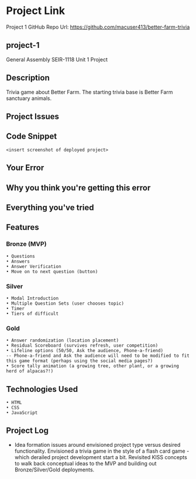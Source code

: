 # Project Link
Project 1 GitHub Repo Url: https://github.com/macuser413/better-farm-trivia

## project-1
General Assembly SEIR-1118 Unit 1 Project

## Description
Trivia game about Better Farm. 
The starting trivia base is Better Farm sanctuary animals.

## Project Issues


## Code Snippet

```
<insert screenshot of deployed project>
```

## Your Error


## Why you think you're getting this error


## Everything you've tried

## Features
### Bronze (MVP)
    • Questions
    • Answers
    • Answer Verification
    • Move on to next question (button)

### Silver
    • Modal Introduction
    • Multiple Question Sets (user chooses topic)
    • Timer
    • Tiers of difficult

### Gold
    • Answer randomization (location placement)
    • Residual Scoreboard (survives refresh, user competition)
    • Lifeline options (50/50, Ask the audience, Phone-a-friend)
    -- Phone-a-friend and Ask the audience will need to be modified to fit this game format (perhaps using the social media pages?)
    • Score tally animation (a growing tree, other plant, or a growing herd of alpacas?!)

## Technologies Used
    • HTML
    • CSS
    • JavaScript

## Project Log
- Idea formation issues around envisioned project type versus desired functionality. Envisioned a trivia game in the style of a flash card game - which derailed project development start a bit. Revisited KISS concepts to walk back conceptual ideas to the MVP and building out Bronze/Silver/Gold deployments.

